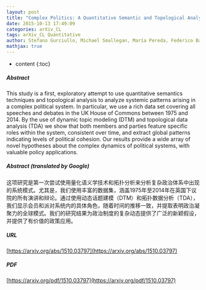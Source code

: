 ```yaml
---
layout: post
title: "Complex Politics: A Quantitative Semantic and Topological Analysis of UK House of Commons Debates"
date: 2015-10-13 17:49:09
categories: arXiv_CL
tags: arXiv_CL Quantitative
author: Stefano Gurciullo, Michael Smallegan, María Pereda, Federico Battiston, Alice Patania, Sebastian Poledna, Daniel Hedblom, Bahattin Tolga Oztan, Alexander Herzog, Peter John, Slava Mikhaylov
mathjax: true
---
```


* content
{:toc}

##### Abstract
This study is a first, exploratory attempt to use quantitative semantics techniques and topological analysis to analyze systemic patterns arising in a complex political system. In particular, we use a rich data set covering all speeches and debates in the UK House of Commons between 1975 and 2014. By the use of dynamic topic modeling (DTM) and topological data analysis (TDA) we show that both members and parties feature specific roles within the system, consistent over time, and extract global patterns indicating levels of political cohesion. Our results provide a wide array of novel hypotheses about the complex dynamics of political systems, with valuable policy applications.

##### Abstract (translated by Google)
这项研究是第一次尝试使用量化语义学技术和拓扑分析来分析复杂政治体系中出现的系统模式。尤其是，我们使用丰富的数据集，涵盖1975年至2014年在英国下议院的所有演讲和辩论。通过使用动态话题建模（DTM）和拓扑数据分析（TDA），我们显示会员和派对系统内的具体角色，随着时间的推移一致，并提取表明政治凝聚力的全球模式。我们的研究结果为政治制度的复杂动态提供了广泛的新颖假设，并提供了有价值的政策应用。

##### URL
[https://arxiv.org/abs/1510.03797](https://arxiv.org/abs/1510.03797)

##### PDF
[https://arxiv.org/pdf/1510.03797](https://arxiv.org/pdf/1510.03797)

